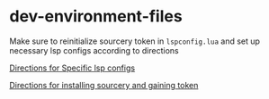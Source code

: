 # dev-environment-files

Make sure to reinitialize sourcery token in `lspconfig.lua` and set up necessary lsp configs according to directions

<a href="https://github.com/neovim/nvim-lspconfig/blob/master/doc/server_configurations.md#sourcery">Directions for Specific lsp configs</a>

<a href="https://docs.sourcery.ai/Guides/Getting-Started/Command-Line/">Directions for installing sourcery and gaining token</a>
